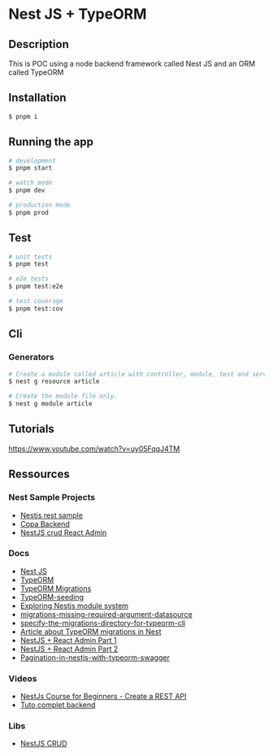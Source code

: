 # Nest JS + TypeORM

## Description

This is POC using a node backend framework called Nest JS and an ORM called TypeORM

## Installation

```bash
$ pnpm i
```

## Running the app

```bash
# development
$ pnpm start

# watch mode
$ pnpm dev

# production mode
$ pnpm prod
```

## Test

```bash
# unit tests
$ pnpm test

# e2e tests
$ pnpm test:e2e

# test coverage
$ pnpm test:cov
```

## Cli

### Generators

```bash
# Create a module called article with controller, module, test and service files.
$ nest g resource article

# Create the module file only.
$ nest g module article
```

## Tutorials

https://www.youtube.com/watch?v=uy05FqqJ4TM

## Ressources

### Nest Sample Projects

- [Nestjs rest sample](https://github.com/hantsy/nestjs-rest-sample)
- [Copa Backend](https://github.com/copa-ch/copa-backend)
- [NestJS crud React Admin](https://github.com/FusionWorks/nestjs-crud-react-admin-boilerplate)

### Docs

- [Nest JS](https://docs.nestjs.com/techniques/database#migrations)
- [TypeORM](https://typeorm.io/)
- [TypeORM Migrations](https://orkhan.gitbook.io/typeorm/docs/migrations#how-migrations-work)
- [TypeORM-seeding](https://github.com/w3tecch/typeorm-seeding)
- [Exploring Nestjs module system](https://javascript.plainenglish.io/exploring-nestjs-nests-module-system-88c6d7ad0970)
- [migrations-missing-required-argument-datasource](https://stackoverflow.com/questions/71803499/typeorm-when-trying-to-run-migrations-missing-required-argument-datasource)
- [specify-the-migrations-directory-for-typeorm-cli](https://stackoverflow.com/questions/71879806/how-can-i-specify-the-migrations-directory-for-typeorm-cli)
- [Article about TypeORM migrations in Nest](https://www.daz.dev/typeorm-migrations-for-nestjs/)
- [NestJS + React Admin Part 1](https://medium.com/fusionworks/creating-admin-like-web-applications-with-nestjs-and-react-admin-part-1-9aab84d970df)
- [NestJS + React Admin Part 2](https://medium.com/fusionworks/creating-admin-like-web-applications-with-nestjs-and-react-admin-part-2-57da53300300)
- [Pagination-in-nestjs-with-typeorm-swagger](https://pietrzakadrian.com/blog/how-to-create-pagination-in-nestjs-with-typeorm-swagger)
### Videos
- [NestJs Course for Beginners - Create a REST API](https://www.youtube.com/watch?v=GHTA143_b-s)
- [Tuto complet backend](https://www.youtube.com/watch?v=h0_W9xBsNWc&t=2727s)

### Libs
- [NestJS CRUD](https://github.com/nestjsx/crud)
